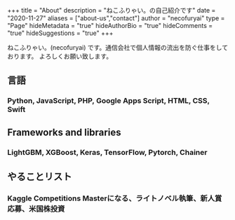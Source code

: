 +++
title = "About"
description = "ねこふりゃい。の自己紹介です"
date = "2020-11-27"
aliases = ["about-us","contact"]
author = "necofuryai"
type = "Page"
hideMetadata = "true"
hideAuthorBio = "true"
hideComments = "true"
hideSuggestions = "true"
+++

ねこふりゃい。(necofuryai) です。通信会社で個人情報の流出を防ぐ仕事をしております。
よろしくお願い致します。

## 言語
### Python, JavaScript, PHP, Google Apps Script, HTML, CSS, Swift

## Frameworks and libraries
### LightGBM, XGBoost, Keras, TensorFlow, Pytorch, Chainer

## やることリスト
### Kaggle Competitions Masterになる、ライトノベル執筆、新人賞応募、米国株投資